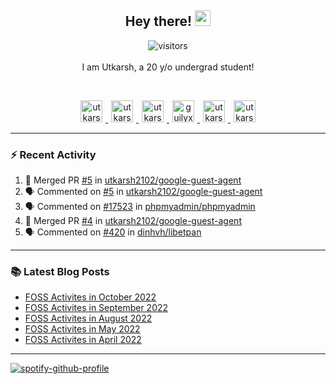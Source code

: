 <h2 align="center">
  <b>Hey there!</b> <img src="https://media.giphy.com/media/hvRJCLFzcasrR4ia7z/giphy.gif" width="25px">
</h2>

<p align="center">
  <img src="https://visitor-badge.glitch.me/badge?page_id=utkarsh2102" alt="visitors">
  <br/>
  <br/>
  I am Utkarsh, a 20 y/o undergrad student!
</p>

<br/>
<p align="center">
<a href="https://nm.debian.org/person/utkarsh/">
  <img alt="utkarsh2102 | Debian" width="35px" src="https://www.flaticon.com/svg/static/icons/svg/226/226772.svg" hspace="5"/>
</a>
<a href="https://twitter.com/utkarsh2102">
  <img alt="utkarsh2102 | Twitter" width="35px" src="https://image.flaticon.com/icons/svg/2111/2111703.svg" hspace="5"/>
</a>
<a href="mailto:utkarsh@debian.org">
  <img alt="utkarsh2102 | Mail" width="35px" src="https://www.flaticon.com/svg/static/icons/svg/893/893315.svg" hspace="5"/>
</a>
<a href="https://open.spotify.com/user/wr6c7rh4fwc5fvibnwrwwzlrn">
  <img alt="guilyx's Spotify" width="35px" src="https://image.flaticon.com/icons/svg/2111/2111627.svg" hspace="5"/>
</a>
<a href="https://www.linkedin.com/in/utkarsh2102"><img alt="utkarsh2102 | LinkedIn" width="35px" src="https://image.flaticon.com/icons/svg/2111/2111465.svg" hspace="5"/>
</a>
<a href="https://www.instagram.com/utkarsh2102">
  <img alt="utkarsh2102 | Instagram" width="35px" src="https://image.flaticon.com/icons/svg/2111/2111421.svg" hspace="5"/>
</a>
</p>

---

### :zap: Recent Activity

<!--START_SECTION:activity-->
1. 🎉 Merged PR [#5](https://github.com/utkarsh2102/google-guest-agent/pull/5) in [utkarsh2102/google-guest-agent](https://github.com/utkarsh2102/google-guest-agent)
2. 🗣 Commented on [#5](https://github.com/utkarsh2102/google-guest-agent/issues/5) in [utkarsh2102/google-guest-agent](https://github.com/utkarsh2102/google-guest-agent)
3. 🗣 Commented on [#17523](https://github.com/phpmyadmin/phpmyadmin/issues/17523) in [phpmyadmin/phpmyadmin](https://github.com/phpmyadmin/phpmyadmin)
4. 🎉 Merged PR [#4](https://github.com/utkarsh2102/google-guest-agent/pull/4) in [utkarsh2102/google-guest-agent](https://github.com/utkarsh2102/google-guest-agent)
5. 🗣 Commented on [#420](https://github.com/dinhvh/libetpan/issues/420) in [dinhvh/libetpan](https://github.com/dinhvh/libetpan)
<!--END_SECTION:activity-->

---

### :books: Latest Blog Posts

<!-- BLOG-POST-LIST:START -->
- [FOSS Activites in October 2022](https://utkarsh2102.com/posts/foss-in-oct-22/)
- [FOSS Activites in September 2022](https://utkarsh2102.com/posts/foss-in-sept-22/)
- [FOSS Activites in August 2022](https://utkarsh2102.com/posts/foss-in-aug-22/)
- [FOSS Activites in May 2022](https://utkarsh2102.com/posts/foss-in-may-22/)
- [FOSS Activites in April 2022](https://utkarsh2102.com/posts/foss-in-april-22/)
<!-- BLOG-POST-LIST:END -->

---

[![spotify-github-profile](https://spotify-github-profile.vercel.app/api/view?uid=wr6c7rh4fwc5fvibnwrwwzlrn&cover_image=true)](https://spotify-github-profile.vercel.app/api/view?uid=wr6c7rh4fwc5fvibnwrwwzlrn&redirect=true)
